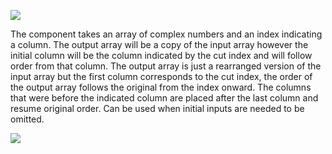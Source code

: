 ﻿
![](https://lh3.googleusercontent.com/s0LeowmeQAgOtvmAz_fsg_ERY0yHhCcIYI7m2KlqyluYFb_rw4Mq8arvY_BHKjJ0UekoMV6tiwt0ZvUM039ZNr1UFns1HTfjYUix-QDClhC-sNkEXjAHJBO2-gBZt2JKpQGjx13j)

The component takes an array of complex numbers and an index indicating a column. The output array will be a copy of the input array however the initial column will be the column indicated by the cut index and will follow order from that column. The output array is just a rearranged version of the input array but the first column corresponds to the cut index, the order of the output array follows the original from the index onward. The columns that were before the indicated column are placed after the last column and resume original order. Can be used when initial inputs are needed to be omitted.

![](https://lh6.googleusercontent.com/odjQ9RXG1c_mSJ5smkIB4IpC_6pqDRqg_kuUrP7BZhOHVqkrrBxYymXds6rg5Zy2bsjeZp8Fwi_tIzfbYGCYBWdw9PI_3V2Xj0oS9FsS1jETxEfHUXZCR_MX6rIzRwsxS-YfE2N_)
